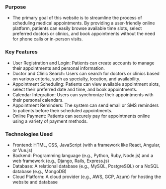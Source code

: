 ### Purpose

- The primary goal of this website is to streamline the process of scheduling medical appointments. By providing a user-friendly online platform, patients can easily browse available time slots, select preferred doctors or clinics, and book appointments without the need for phone calls or in-person visits.

### Key Features

- User Registration and Login: Patients can create accounts to manage their appointments and personal information.
- Doctor and Clinic Search: Users can search for doctors or clinics based on various criteria, such as specialty, location, and availability.
- Appointment Scheduling: Patients can view available appointment slots, select their preferred date and time, and book appointments.
- Calendar Integration: Users can synchronize their appointments with their personal calendars.
- Appointment Reminders: The system can send email or SMS reminders to patients before their scheduled appointments.
- Online Payment: Patients can securely pay for appointments online using a variety of payment methods.

### Technologies Used

- Frontend: HTML, CSS, JavaScript (with a framework like React, Angular, or Vue.js)
- Backend: Programming language (e.g., Python, Ruby, Node.js) and a web framework (e.g., Django, Rails, Express.js)
- Database: A relational database (e.g., MySQL, PostgreSQL) or a NoSQL database (e.g., MongoDB)
- Cloud Platform: A cloud provider (e.g., AWS, GCP, Azure) for hosting the website and database
